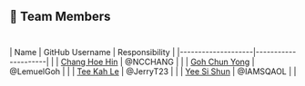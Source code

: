 ## 👥 Team Members<pre>
|        Name        |   GitHub Username   | Responsibility |
|--------------------|---------------------|                |
| <ins>Chang Hoe Hin</ins>      | @NCCHANG            |                |
| <ins>Goh Chun Yong</ins>      | @LemuelGoh          |                |
| <ins>Tee Kah Le</ins>         | @JerryT23           |                |
| <ins>Yee Si Shun</ins>        | @IAMSQAOL           |                |
<pre/>
